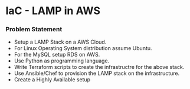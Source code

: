 # IaC - LAMP in AWS

### Problem Statement

* Setup a LAMP Stack on a AWS Cloud.
* For Linux Operating System distribution assume Ubuntu.
* For the MySQL setup RDS on AWS.
* Use Python as programming language.
* Write Terraform scripts to create the infrastructre for the above stack.
* Use Ansible/Chef to provision the LAMP stack on the infrastructure.
* Create a Highly Available setup
